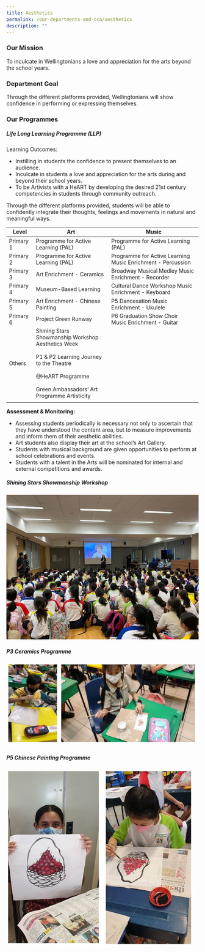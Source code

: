 ```yaml
---
title: Aesthetics
permalink: /our-departments-and-cca/aesthetics
description: ""
---
```

### Our Mission

To inculcate in Wellingtonians a love and appreciation for the arts beyond the school years.  

### Department Goal

Through the different platforms provided, Wellingtonians will show confidence in performing or expressing themselves.

### Our Programmes

##### Life Long Learning Programme (LLP)

Learning Outcomes:  
* Instilling in students the confidence to present themselves to an audience.
* Inculcate in students a love and appreciation for the arts during and beyond their school years.
* To be Artivists with a HeART by developing the desired 21st century competencies in students through community outreach.

Through the different platforms provided, students will be able to confidently integrate their thoughts, feelings and movements in natural and meaningful ways.

| Level | Art | Music |
|---|---|---|
| Primary 1 | Programme for Active Learning (PAL)<br> | Programme for Active Learning (PAL) |
| Primary 2 | Programme for Active Learning (PAL)  | Programme for Active Learning Music Enrichment - Percussion    |
| Primary 3 | Art Enrichment - Ceramics | Broadway Musical Medley Music Enrichment - Recorder |
| Primary 4 | Museum-Based Learning | Cultural Dance Workshop Music Enrichment - Keyboard |
| Primary 5 | Art Enrichment - Chinese Painting  | P5 Dancesation Music Enrichment - Ukulele |
| Primary 6 | Project Green Runway |  P6 Graduation Show Choir<br>Music Enrichment - Guitar |
| Others | Shining Stars Showmanship Workshop <br>Aesthetics Week <br><br>P1 & P2 Learning Journey to the Theatre <br><br>@HeART Programme <br><br>Green Ambassadors’ Art Programme Artisticity |  |
| | | 

**Assessment & Monitoring:**
* Assessing students periodically is necessary not only to ascertain that they have understood the content area, but to measure improvements and inform them of their aesthetic abilities.
* Art students also display their art at the school’s Art Gallery.
* Students with musical background are given opportunities to perform at school celebrations and events.  
* Students with a talent in the Arts will be nominated for internal and external competitions and awards.

##### Shining Stars Showmanship Workshop
![](/images/Aesthetic%201.jpg)

##### P3 Ceramics Programme
![](/images/ceramics%20programme.jpg)

##### P5 Chinese Painting Programme
![](/images/p5%20chinese%20painting.jpg)